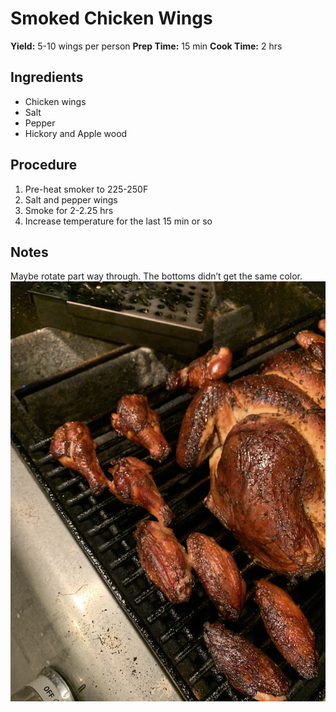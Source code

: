 # Smoked Chicken Wings
**Yield:** 5-10 wings per person
**Prep Time:** 15 min
**Cook Time:** 2 hrs

## Ingredients
- Chicken wings
- Salt
- Pepper
- Hickory and Apple wood

## Procedure
1. Pre-heat smoker to 225-250F
2. Salt and pepper wings
3. Smoke for 2-2.25 hrs
4. Increase temperature for the last 15 min or so

## Notes
Maybe rotate part way through. The bottoms didn’t get the same color. 
![image](.attachments/e5c884eb75c244307a1fe697bad8a88e09add326.jpeg) 
